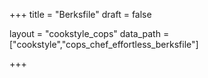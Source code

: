 +++
title = "Berksfile"
draft = false

layout = "cookstyle_cops"
data_path = ["cookstyle","cops_chef_effortless_berksfile"]

+++

<!-- The content of this page is automatically generated from the
cops_chef_effortless_berksfile.yml file in github.com/chef/cookstyle/blob/main/docs-chef-io/data/cookstyle/. -->
